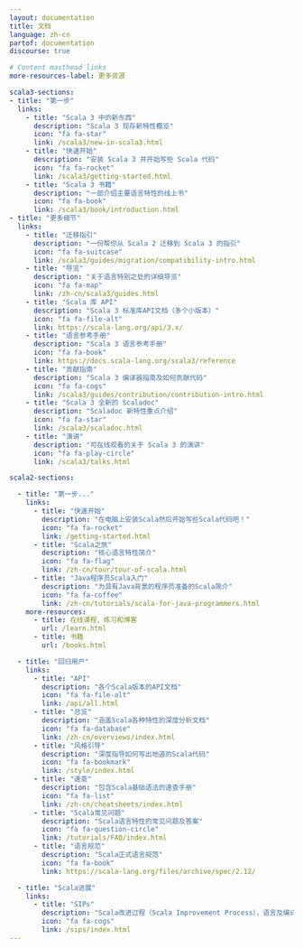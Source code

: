 ```yaml
---
layout: documentation
title: 文档
language: zh-cn
partof: documentation
discourse: true

# Content masthead links
more-resources-label: 更多资源

scala3-sections:
- title: "第一步"
  links:
    - title: "Scala 3 中的新东西"
      description: "Scala 3 现存新特性概览"
      icon: "fa fa-star"
      link: /scala3/new-in-scala3.html
    - title: "快速开始"
      description: "安装 Scala 3 并开始写些 Scala 代码"
      icon: "fa fa-rocket"
      link: /scala3/getting-started.html
    - title: "Scala 3 书籍"
      description: "一部介绍主要语言特性的线上书"
      icon: "fa fa-book"
      link: /scala3/book/introduction.html
- title: "更多细节"
  links:
    - title: "迁移指引"
      description: "一份帮你从 Scala 2 迁移到 Scala 3 的指引"
      icon: "fa fa-suitcase"
      link: /scala3/guides/migration/compatibility-intro.html
    - title: "导览"
      description: "关于语言特别之处的详细导览"
      icon: "fa fa-map"
      link: /zh-cn/scala3/guides.html
    - title: "Scala 库 API"
      description: "Scala 3 标准库API文档（多个小版本）"
      icon: "fa fa-file-alt"
      link: https://scala-lang.org/api/3.x/
    - title: "语言参考手册"
      description: "Scala 3 语言参考手册"
      icon: "fa fa-book"
      link: https://docs.scala-lang.org/scala3/reference
    - title: "贡献指南"
      description: "Scala 3 编译器指南及如何贡献代码"
      icon: "fa fa-cogs"
      link: /scala3/guides/contribution/contribution-intro.html
    - title: "Scala 3 全新的 Scaladoc"
      description: "Scaladoc 新特性重点介绍"
      icon: "fa fa-star"
      link: /scala3/scaladoc.html
    - title: "演讲"
      description: "可在线观看的关于 Scala 3 的演讲"
      icon: "fa fa-play-circle"
      link: /scala3/talks.html

scala2-sections:

  - title: "第一步..."
    links:
      - title: "快速开始"
        description: "在电脑上安装Scala然后开始写些Scala代码吧！"
        icon: "fa fa-rocket"
        link: /getting-started.html
      - title: "Scala之旅"
        description: "核心语言特性简介"
        icon: "fa fa-flag"
        link: /zh-cn/tour/tour-of-scala.html
      - title: "Java程序员Scala入门"
        description: "为具有Java背景的程序员准备的Scala简介"
        icon: "fa fa-coffee"
        link: /zh-cn/tutorials/scala-for-java-programmers.html
    more-resources:
      - title: 在线课程、练习和博客
        url: /learn.html
      - title: 书籍
        url: /books.html        

  - title: "回归用户"      
    links:
      - title: "API"
        description: "各个Scala版本的API文档"
        icon: "fa fa-file-alt"
        link: /api/all.html
      - title: "总览"
        description: "涵盖Scala各种特性的深度分析文档"
        icon: "fa fa-database"
        link: /zh-cn/overviews/index.html
      - title: "风格引导"
        description: "深度指导如何写出地道的Scala代码"
        icon: "fa fa-bookmark"
        link: /style/index.html
      - title: "速查"
        description: "包含Scala基础语法的速查手册"
        icon: "fa fa-list"
        link: /zh-cn/cheatsheets/index.html
      - title: "Scala常见问题"
        description: "Scala语言特性的常见问题及答案"
        icon: "fa fa-question-circle"
        link: /tutorials/FAQ/index.html
      - title: "语言规范"
        description: "Scala正式语言规范"
        icon: "fa fa-book"
        link: https://scala-lang.org/files/archive/spec/2.12/

  - title: "Scala进展"      
    links:
      - title: "SIPs"
        description: "Scala改进过程（Scala Improvement Process），语言及编译器进展"
        icon: "fa fa-cogs"
        link: /sips/index.html
---
```

